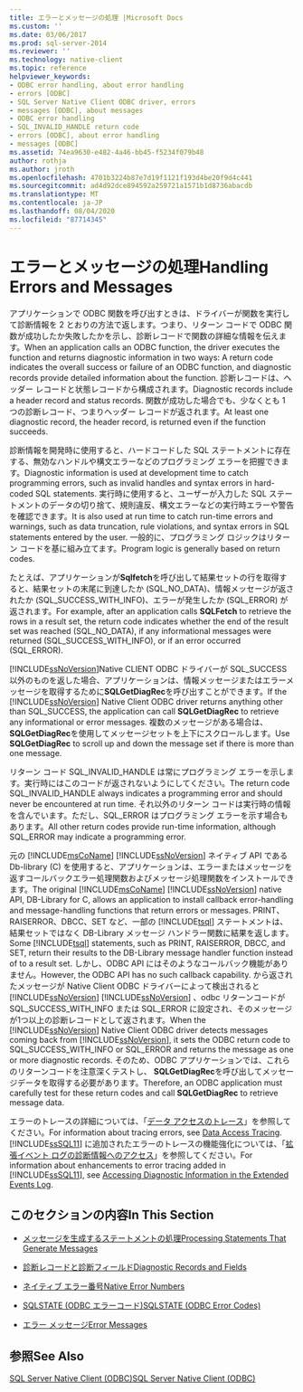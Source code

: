 ```yaml
---
title: エラーとメッセージの処理 |Microsoft Docs
ms.custom: ''
ms.date: 03/06/2017
ms.prod: sql-server-2014
ms.reviewer: ''
ms.technology: native-client
ms.topic: reference
helpviewer_keywords:
- ODBC error handling, about error handling
- errors [ODBC]
- SQL Server Native Client ODBC driver, errors
- messages [ODBC], about messages
- ODBC error handling
- SQL_INVALID_HANDLE return code
- errors [ODBC], about error handling
- messages [ODBC]
ms.assetid: 74ea9630-e482-4a46-bb45-f5234f079b48
author: rothja
ms.author: jroth
ms.openlocfilehash: 4701b3224b87e7d19f1121f193d4be20f9d4c441
ms.sourcegitcommit: ad4d92dce894592a259721a1571b1d8736abacdb
ms.translationtype: MT
ms.contentlocale: ja-JP
ms.lasthandoff: 08/04/2020
ms.locfileid: "87714345"
---
```

# <a name="handling-errors-and-messages"></a><span data-ttu-id="c99bf-102">エラーとメッセージの処理</span><span class="sxs-lookup"><span data-stu-id="c99bf-102">Handling Errors and Messages</span></span>
  <span data-ttu-id="c99bf-103">アプリケーションで ODBC 関数を呼び出すときは、ドライバーが関数を実行して診断情報を 2 とおりの方法で返します。つまり、リターン コードで ODBC 関数が成功したか失敗したかを示し、診断レコードで関数の詳細な情報を伝えます。</span><span class="sxs-lookup"><span data-stu-id="c99bf-103">When an application calls an ODBC function, the driver executes the function and returns diagnostic information in two ways: A return code indicates the overall success or failure of an ODBC function, and diagnostic records provide detailed information about the function.</span></span> <span data-ttu-id="c99bf-104">診断レコードは、ヘッダー レコードと状態レコードから構成されます。</span><span class="sxs-lookup"><span data-stu-id="c99bf-104">Diagnostic records include a header record and status records.</span></span> <span data-ttu-id="c99bf-105">関数が成功した場合でも、少なくとも 1 つの診断レコード、つまりヘッダー レコードが返されます。</span><span class="sxs-lookup"><span data-stu-id="c99bf-105">At least one diagnostic record, the header record, is returned even if the function succeeds.</span></span>  
  
 <span data-ttu-id="c99bf-106">診断情報を開発時に使用すると、ハードコードした SQL ステートメントに存在する、無効なハンドルや構文エラーなどのプログラミング エラーを把握できます。</span><span class="sxs-lookup"><span data-stu-id="c99bf-106">Diagnostic information is used at development time to catch programming errors, such as invalid handles and syntax errors in hard-coded SQL statements.</span></span> <span data-ttu-id="c99bf-107">実行時に使用すると、ユーザーが入力した SQL ステートメントのデータの切り捨て、規則違反、構文エラーなどの実行時エラーや警告を確認できます。</span><span class="sxs-lookup"><span data-stu-id="c99bf-107">It is also used at run time to catch run-time errors and warnings, such as data truncation, rule violations, and syntax errors in SQL statements entered by the user.</span></span> <span data-ttu-id="c99bf-108">一般的に、プログラミング ロジックはリターン コードを基に組み立てます。</span><span class="sxs-lookup"><span data-stu-id="c99bf-108">Program logic is generally based on return codes.</span></span>  
  
 <span data-ttu-id="c99bf-109">たとえば、アプリケーションが**Sqlfetch**を呼び出して結果セットの行を取得すると、結果セットの末尾に到達したか (SQL_NO_DATA)、情報メッセージが返されたか (SQL_SUCCESS_WITH_INFO)、エラーが発生したか (SQL_ERROR) が返されます。</span><span class="sxs-lookup"><span data-stu-id="c99bf-109">For example, after an application calls **SQLFetch** to retrieve the rows in a result set, the return code indicates whether the end of the result set was reached (SQL_NO_DATA), if any informational messages were returned (SQL_SUCCESS_WITH_INFO), or if an error occurred (SQL_ERROR).</span></span>  
  
 <span data-ttu-id="c99bf-110">[!INCLUDE[ssNoVersion](../../includes/ssnoversion-md.md)]Native CLIENT ODBC ドライバーが SQL_SUCCESS 以外のものを返した場合、アプリケーションは、情報メッセージまたはエラーメッセージを取得するために**SQLGetDiagRec**を呼び出すことができます。</span><span class="sxs-lookup"><span data-stu-id="c99bf-110">If the [!INCLUDE[ssNoVersion](../../includes/ssnoversion-md.md)] Native Client ODBC driver returns anything other than SQL_SUCCESS, the application can call **SQLGetDiagRec** to retrieve any informational or error messages.</span></span> <span data-ttu-id="c99bf-111">複数のメッセージがある場合は、 **SQLGetDiagRec**を使用してメッセージセットを上下にスクロールします。</span><span class="sxs-lookup"><span data-stu-id="c99bf-111">Use **SQLGetDiagRec** to scroll up and down the message set if there is more than one message.</span></span>  
  
 <span data-ttu-id="c99bf-112">リターン コード SQL_INVALID_HANDLE は常にプログラミング エラーを示します。実行時にはこのコードが返されないようにしてください。</span><span class="sxs-lookup"><span data-stu-id="c99bf-112">The return code SQL_INVALID_HANDLE always indicates a programming error and should never be encountered at run time.</span></span> <span data-ttu-id="c99bf-113">それ以外のリターン コードは実行時の情報を含んでいます。ただし、SQL_ERROR はプログラミング エラーを示す場合もあります。</span><span class="sxs-lookup"><span data-stu-id="c99bf-113">All other return codes provide run-time information, although SQL_ERROR may indicate a programming error.</span></span>  
  
 <span data-ttu-id="c99bf-114">元の [!INCLUDE[msCoName](../../includes/msconame-md.md)] [!INCLUDE[ssNoVersion](../../includes/ssnoversion-md.md)] ネイティブ API である Db-library (C) を使用すると、アプリケーションは、エラーまたはメッセージを返すコールバックエラー処理関数およびメッセージ処理関数をインストールできます。</span><span class="sxs-lookup"><span data-stu-id="c99bf-114">The original [!INCLUDE[msCoName](../../includes/msconame-md.md)] [!INCLUDE[ssNoVersion](../../includes/ssnoversion-md.md)] native API, DB-Library for C, allows an application to install callback error-handling and message-handling functions that return errors or messages.</span></span> <span data-ttu-id="c99bf-115">PRINT、RAISERROR、DBCC、SET など、一部の [!INCLUDE[tsql](../../includes/tsql-md.md)] ステートメントは、結果セットではなく DB-Library メッセージ ハンドラー関数に結果を返します。</span><span class="sxs-lookup"><span data-stu-id="c99bf-115">Some [!INCLUDE[tsql](../../includes/tsql-md.md)] statements, such as PRINT, RAISERROR, DBCC, and SET, return their results to the DB-Library message handler function instead of to a result set.</span></span> <span data-ttu-id="c99bf-116">しかし、ODBC API にはそのようなコールバック機能がありません。</span><span class="sxs-lookup"><span data-stu-id="c99bf-116">However, the ODBC API has no such callback capability.</span></span> <span data-ttu-id="c99bf-117">から返されたメッセージが Native Client ODBC ドライバーによって検出されると [!INCLUDE[ssNoVersion](../../includes/ssnoversion-md.md)] [!INCLUDE[ssNoVersion](../../includes/ssnoversion-md.md)] 、odbc リターンコードが SQL_SUCCESS_WITH_INFO または SQL_ERROR に設定され、そのメッセージが1つ以上の診断レコードとして返されます。</span><span class="sxs-lookup"><span data-stu-id="c99bf-117">When the [!INCLUDE[ssNoVersion](../../includes/ssnoversion-md.md)] Native Client ODBC driver detects messages coming back from [!INCLUDE[ssNoVersion](../../includes/ssnoversion-md.md)], it sets the ODBC return code to SQL_SUCCESS_WITH_INFO or SQL_ERROR and returns the message as one or more diagnostic records.</span></span> <span data-ttu-id="c99bf-118">そのため、ODBC アプリケーションでは、これらのリターンコードを注意深くテストし、 **SQLGetDiagRec**を呼び出してメッセージデータを取得する必要があります。</span><span class="sxs-lookup"><span data-stu-id="c99bf-118">Therefore, an ODBC application must carefully test for these return codes and call **SQLGetDiagRec** to retrieve message data.</span></span>  
  
 <span data-ttu-id="c99bf-119">エラーのトレースの詳細については、「[データ アクセスのトレース](https://go.microsoft.com/fwlink/?LinkId=125805)」を参照してください。</span><span class="sxs-lookup"><span data-stu-id="c99bf-119">For information about tracing errors, see [Data Access Tracing](https://go.microsoft.com/fwlink/?LinkId=125805).</span></span> <span data-ttu-id="c99bf-120">[!INCLUDE[ssSQL11](../../includes/sssql11-md.md)] に追加されたエラーのトレースの機能強化については、「[拡張イベント ログの診断情報へのアクセス](../native-client/features/accessing-diagnostic-information-in-the-extended-events-log.md)」を参照してください。</span><span class="sxs-lookup"><span data-stu-id="c99bf-120">For information about enhancements to error tracing added in [!INCLUDE[ssSQL11](../../includes/sssql11-md.md)], see [Accessing Diagnostic Information in the Extended Events Log](../native-client/features/accessing-diagnostic-information-in-the-extended-events-log.md).</span></span>  
  
## <a name="in-this-section"></a><span data-ttu-id="c99bf-121">このセクションの内容</span><span class="sxs-lookup"><span data-stu-id="c99bf-121">In This Section</span></span>  
  
-   [<span data-ttu-id="c99bf-122">メッセージを生成するステートメントの処理</span><span class="sxs-lookup"><span data-stu-id="c99bf-122">Processing Statements That Generate Messages</span></span>](processing-statements-that-generate-messages.md)  
  
-   [<span data-ttu-id="c99bf-123">診断レコードと診断フィールド</span><span class="sxs-lookup"><span data-stu-id="c99bf-123">Diagnostic Records and Fields</span></span>](diagnostic-records-and-fields.md)  
  
-   [<span data-ttu-id="c99bf-124">ネイティブ エラー番号</span><span class="sxs-lookup"><span data-stu-id="c99bf-124">Native Error Numbers</span></span>](native-error-numbers.md)  
  
-   [<span data-ttu-id="c99bf-125">SQLSTATE &#40;ODBC エラーコード&#41;</span><span class="sxs-lookup"><span data-stu-id="c99bf-125">SQLSTATE &#40;ODBC Error Codes&#41;</span></span>](sqlstate-odbc-error-codes.md)  
  
-   [<span data-ttu-id="c99bf-126">エラー メッセージ</span><span class="sxs-lookup"><span data-stu-id="c99bf-126">Error Messages</span></span>](error-messages.md)  
  
## <a name="see-also"></a><span data-ttu-id="c99bf-127">参照</span><span class="sxs-lookup"><span data-stu-id="c99bf-127">See Also</span></span>  
 [<span data-ttu-id="c99bf-128">SQL Server Native Client &#40;ODBC&#41;</span><span class="sxs-lookup"><span data-stu-id="c99bf-128">SQL Server Native Client &#40;ODBC&#41;</span></span>](../native-client/odbc/sql-server-native-client-odbc.md)  
  
  
